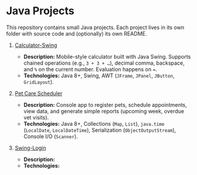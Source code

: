# Java Projects

This repository contains small Java projects. Each project lives in its own folder with source code and (optionally) its own README.

1. [Calculator-Swing](Calculator-Swing/)
   - **Description:** Mobile-style calculator built with Java Swing. Supports chained operations (e.g., `3 + 3 + …`), decimal comma, backspace, and `%` on the current number. Evaluation happens on `=`.
   - **Technologies:** Java 8+, Swing, AWT (`JFrame`, `JPanel`, `JButton`, `GridLayout`).
  
2. [Pet Care Scheduler](Pet%20Care%20Scheduler/)
   - **Description:** Console app to register pets, schedule appointments, view data, and generate simple reports (upcoming week, overdue vet visits).
   - **Technologies:** Java 8+, Collections (`Map`, `List`), `java.time` (`LocalDate`, `LocalDateTime`), Serialization (`ObjectOutputStream`), Console I/O (`Scanner`).

3. [Swing-Login](Swing-Login/)
   - **Description:**
   - **Technologies:** 
